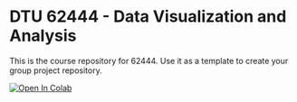 # DTU 62444 - Data Visualization and Analysis

This is the course repository for 62444. Use it as a template to create your group project repository.

<a target="_blank" href="https://colab.research.google.com/github/youlei202/62444-Project-Course/blob/main">
  <img src="https://colab.research.google.com/assets/colab-badge.svg" alt="Open In Colab"/>
</a>